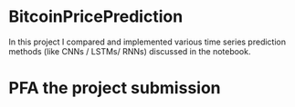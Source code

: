 # BitcoinPricePrediction
In this project I compared and implemented various time series prediction methods (like CNNs / LSTMs/ RNNs) discussed in the notebook.

# PFA the project submission
